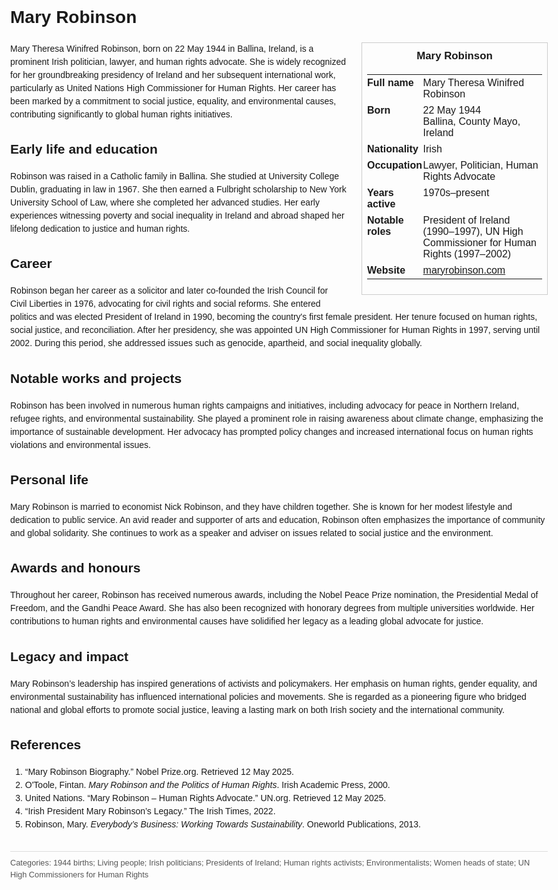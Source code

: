<!DOCTYPE html>
<html>
<head>
  <title>Mary Robinson – Profile</title>
  <style>
    body { font-family: Arial, sans-serif; margin: 2rem auto; max-width: 960px; line-height: 1.5; }
    aside.infobox { float: right; width: 280px; margin: 0 0 1rem 1.5rem; border: 1px solid #ccc; padding: 0.5rem; font-size: 0.9rem; }
    aside.infobox h3 { text-align: center; margin-top: 0; }
    aside.infobox table { width: 100%; border-collapse: collapse; }
    aside.infobox td { padding: 0.25rem 0; vertical-align: top; }
    h1 { margin-top: 0; }
    footer.categories { font-size: 0.8rem; color: #555; border-top: 1px solid #ddd; padding-top: 0.5rem; margin-top: 2rem; }
  </style>
</head>
<body>
  <h1>Mary Robinson</h1>
  <aside class="infobox">
    <h3>Mary Robinson</h3>
    <table>
      <tr><td><strong>Full name</strong></td><td>Mary Theresa Winifred Robinson</td></tr>
      <tr><td><strong>Born</strong></td><td>22 May 1944<br>Ballina, County Mayo, Ireland</td></tr>
      <tr><td><strong>Nationality</strong></td><td>Irish</td></tr>
      <tr><td><strong>Occupation</strong></td><td>Lawyer, Politician, Human Rights Advocate</td></tr>
      <tr><td><strong>Years active</strong></td><td>1970s–present</td></tr>
      <tr><td><strong>Notable roles</strong></td><td>President of Ireland (1990–1997), UN High Commissioner for Human Rights (1997–2002)</td></tr>
      <tr><td><strong>Website</strong></td><td><a href="https://maryrobinson.com">maryrobinson.com</a></td></tr>
    </table>
  </aside>
  <p>Mary Theresa Winifred Robinson, born on 22 May 1944 in Ballina, Ireland, is a prominent Irish politician, lawyer, and human rights advocate. She is widely recognized for her groundbreaking presidency of Ireland and her subsequent international work, particularly as United Nations High Commissioner for Human Rights. Her career has been marked by a commitment to social justice, equality, and environmental causes, contributing significantly to global human rights initiatives.</p>

  <h2>Early life and education</h2>
  <p>Robinson was raised in a Catholic family in Ballina. She studied at University College Dublin, graduating in law in 1967. She then earned a Fulbright scholarship to New York University School of Law, where she completed her advanced studies. Her early experiences witnessing poverty and social inequality in Ireland and abroad shaped her lifelong dedication to justice and human rights.</p>

  <h2>Career</h2>
  <p>Robinson began her career as a solicitor and later co-founded the Irish Council for Civil Liberties in 1976, advocating for civil rights and social reforms. She entered politics and was elected President of Ireland in 1990, becoming the country's first female president. Her tenure focused on human rights, social justice, and reconciliation. After her presidency, she was appointed UN High Commissioner for Human Rights in 1997, serving until 2002. During this period, she addressed issues such as genocide, apartheid, and social inequality globally.</p>

  <h2>Notable works and projects</h2>
  <p>Robinson has been involved in numerous human rights campaigns and initiatives, including advocacy for peace in Northern Ireland, refugee rights, and environmental sustainability. She played a prominent role in raising awareness about climate change, emphasizing the importance of sustainable development. Her advocacy has prompted policy changes and increased international focus on human rights violations and environmental issues.</p>

  <h2>Personal life</h2>
  <p>Mary Robinson is married to economist Nick Robinson, and they have children together. She is known for her modest lifestyle and dedication to public service. An avid reader and supporter of arts and education, Robinson often emphasizes the importance of community and global solidarity. She continues to work as a speaker and adviser on issues related to social justice and the environment.</p>

  <h2>Awards and honours</h2>
  <p>Throughout her career, Robinson has received numerous awards, including the Nobel Peace Prize nomination, the Presidential Medal of Freedom, and the Gandhi Peace Award. She has also been recognized with honorary degrees from multiple universities worldwide. Her contributions to human rights and environmental causes have solidified her legacy as a leading global advocate for justice.</p>

  <h2>Legacy and impact</h2>
  <p>Mary Robinson’s leadership has inspired generations of activists and policymakers. Her emphasis on human rights, gender equality, and environmental sustainability has influenced international policies and movements. She is regarded as a pioneering figure who bridged national and global efforts to promote social justice, leaving a lasting mark on both Irish society and the international community.</p>

  <h2>References</h2>
  <ol>
    <li>“Mary Robinson Biography.” Nobel Prize.org. Retrieved 12 May 2025.</li>
    <li>O'Toole, Fintan. <i>Mary Robinson and the Politics of Human Rights</i>. Irish Academic Press, 2000.</li>
    <li>United Nations. “Mary Robinson – Human Rights Advocate.” UN.org. Retrieved 12 May 2025.</li>
    <li>“Irish President Mary Robinson’s Legacy.” The Irish Times, 2022.</li>
    <li>Robinson, Mary. <i>Everybody’s Business: Working Towards Sustainability</i>. Oneworld Publications, 2013.</li>
  </ol>

  <footer class="categories">Categories: 1944 births; Living people; Irish politicians; Presidents of Ireland; Human rights activists; Environmentalists; Women heads of state; UN High Commissioners for Human Rights</footer>
</body>
</html>